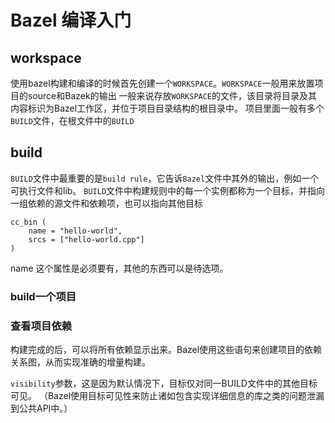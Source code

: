 # Bazel 编译入门

## workspace 
使用bazel构建和编译的时候首先创建一个`WORKSPACE`。`WORKSPACE`一般用来放置项目的source和Bazek的输出
一般来说存放`WORKSPACE`的文件，该目录将目录及其内容标识为Bazel工作区，并位于项目目录结构的根目录中。
项目里面一般有多个`BUILD`文件，在根文件中的`BUILD`

## build

`BUILD`文件中最重要的是`build rule`，它告诉`Bazel`文件中其外的输出，例如一个可执行文件和lib。
`BUILD`文件中构建规则中的每一个实例都称为一个目标，并指向一组依赖的源文件和依赖项，也可以指向其他目标

```
cc_bin (
    name = "hello-world",
    srcs = ["hello-world.cpp"]
)
```
name 这个属性是必须要有，其他的东西可以是待选项。

### build一个项目


### 查看项目依赖

构建完成的后，可以将所有依赖显示出来。Bazel使用这些语句来创建项目的依赖关系图，从而实现准确的增量构建。




`visibility`参数，这是因为默认情况下，目标仅对同一BUILD文件中的其他目标可见。 （Bazel使用目标可见性来防止诸如包含实现详细信息的库之类的问题泄漏到公共API中。）